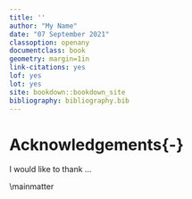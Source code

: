 ```yaml
---
title: ''
author: "My Name"
date: "07 September 2021"
classoption: openany
documentclass: book
geometry: margin=1in
link-citations: yes
lof: yes
lot: yes
site: bookdown::bookdown_site
bibliography: bibliography.bib
---
```




# Acknowledgements{-}

I would like to thank ...

\mainmatter
